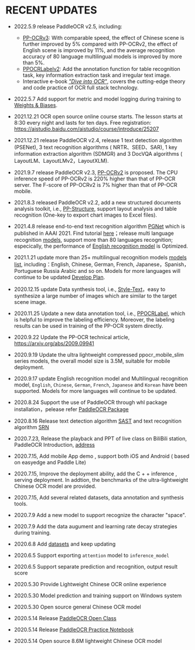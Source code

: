 # RECENT UPDATES

- 2022.5.9 release PaddleOCR v2.5, including:
    - [PP-OCRv3](./ppocr_introduction_en.md#pp-ocrv3): With comparable speed, the effect of Chinese scene is further
      improved by 5% compared with PP-OCRv2, the effect of English scene is improved by 11%, and the average recognition
      accuracy of 80 language multilingual models is improved by more than 5%.
    - [PPOCRLabelv2](../../PPOCRLabel): Add the annotation function for table recognition task, key information
      extraction task and irregular text image.
    - Interactive e-book [*"Dive into OCR"*](./ocr_book_en.md), covers the cutting-edge theory and code practice of OCR
      full stack technology.
- 2022.5.7 Add support for metric and model logging during training to [Weights & Biases](https://docs.wandb.ai/).
- 2021.12.21 OCR open source online course starts. The lesson starts at 8:30 every night and lasts for ten days. Free
  registration: https://aistudio.baidu.com/aistudio/course/introduce/25207
- 2021.12.21 release PaddleOCR v2.4, release 1 text detection algorithm (PSENet), 3 text recognition algorithms (
  NRTR、SEED、SAR), 1 key information extraction algorithm (SDMGR) and 3 DocVQA algorithms (
  LayoutLM、LayoutLMv2，LayoutXLM).
- 2021.9.7 release PaddleOCR v2.3, [PP-OCRv2](#PP-OCRv2) is proposed. The CPU inference speed of PP-OCRv2 is 220% higher
  than that of PP-OCR server. The F-score of PP-OCRv2 is 7% higher than that of PP-OCR mobile.
- 2021.8.3 released PaddleOCR v2.2, add a new structured documents analysis toolkit,
  i.e., [PP-Structure](https://github.com/PaddlePaddle/PaddleOCR/blob/release/2.2/ppstructure/README.md), support layout
  analysis and table recognition (One-key to export chart images to Excel files).
- 2021.4.8 release end-to-end text recognition algorithm [PGNet](https://www.aaai.org/AAAI21Papers/AAAI-2885.WangP.pdf)
  which is published in AAAI 2021. Find
  tutorial [here](https://github.com/PaddlePaddle/PaddleOCR/blob/release/2.1/doc/doc_en/pgnet_en.md)；release multi
  language
  recognition [models](https://github.com/PaddlePaddle/PaddleOCR/blob/release/2.1/doc/doc_en/multi_languages_en.md),
  support more than 80 languages recognition; especically, the performance
  of [English recognition model](https://github.com/PaddlePaddle/PaddleOCR/blob/release/2.1/doc/doc_en/models_list_en.md#English)
  is Optimized.

- 2021.1.21 update more than 25+ multilingual recognition models [models list](./models_list_en.md), including：English,
  Chinese, German, French, Japanese，Spanish，Portuguese Russia Arabic and so on. Models for more languages will continue
  to be updated [Develop Plan](https://github.com/PaddlePaddle/PaddleOCR/issues/1048).
- 2020.12.15 update Data synthesis tool, i.e., [Style-Text](../../StyleText/README.md)，easy to synthesize a large number
  of images which are similar to the target scene image.
- 2020.11.25 Update a new data annotation tool, i.e., [PPOCRLabel](../../PPOCRLabel/README.md), which is helpful to
  improve the labeling efficiency. Moreover, the labeling results can be used in training of the PP-OCR system directly.
- 2020.9.22 Update the PP-OCR technical article, https://arxiv.org/abs/2009.09941
- 2020.9.19 Update the ultra lightweight compressed ppocr_mobile_slim series models, the overall model size is 3.5M,
  suitable for mobile deployment.
- 2020.9.17 update English recognition model and Multilingual recognition
  model, `English`, `Chinese`, `German`, `French`, `Japanese` and `Korean` have been supported. Models for more
  languages will continue to be updated.
- 2020.8.24 Support the use of PaddleOCR through whl package installation，pelease
  refer  [PaddleOCR Package](https://github.com/PaddlePaddle/PaddleOCR/blob/develop/doc/doc_en/whl_en.md)
- 2020.8.16 Release text detection algorithm [SAST](https://arxiv.org/abs/1908.05498) and text recognition
  algorithm [SRN](https://arxiv.org/abs/2003.12294)
- 2020.7.23, Release the playback and PPT of live class on BiliBili station, PaddleOCR
  Introduction, [address](https://aistudio.baidu.com/aistudio/course/introduce/1519)
- 2020.7.15, Add mobile App demo , support both iOS and Android  ( based on easyedge and Paddle Lite)
- 2020.7.15, Improve the deployment ability, add the C + + inference , serving deployment. In addtion, the benchmarks of
  the ultra-lightweight Chinese OCR model are provided.
- 2020.7.15, Add several related datasets, data annotation and synthesis tools.
- 2020.7.9 Add a new model to support recognize the character "space".
- 2020.7.9 Add the data augument and learning rate decay strategies during training.
- 2020.6.8 Add [datasets](dataset/datasets_en.md) and keep updating
- 2020.6.5 Support exporting `attention` model to `inference_model`
- 2020.6.5 Support separate prediction and recognition, output result score
- 2020.5.30 Provide Lightweight Chinese OCR online experience
- 2020.5.30 Model prediction and training support on Windows system
- 2020.5.30 Open source general Chinese OCR model
- 2020.5.14 Release [PaddleOCR Open Class](https://www.bilibili.com/video/BV1nf4y1U7RX?p=4)
- 2020.5.14 Release [PaddleOCR Practice Notebook](https://aistudio.baidu.com/aistudio/projectdetail/467229)
- 2020.5.14 Open source 8.6M lightweight Chinese OCR model
